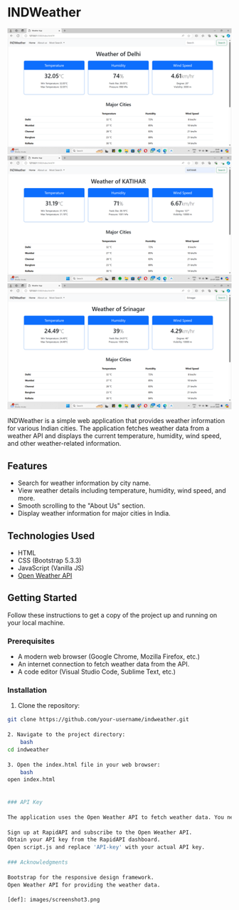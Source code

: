 # INDWeather

![screenshot](assets/Screenshot1.png)
![screenshot](assets/Screenshot2.png)
![screenshot](assets/Screenshot3.png)

INDWeather is a simple web application that provides weather information for various Indian cities. The application fetches weather data from a weather API and displays the current temperature, humidity, wind speed, and other weather-related information.

## Features

- Search for weather information by city name.
- View weather details including temperature, humidity, wind speed, and more.
- Smooth scrolling to the "About Us" section.
- Display weather information for major cities in India.

## Technologies Used

- HTML
- CSS (Bootstrap 5.3.3)
- JavaScript (Vanilla JS)
- [Open Weather API](https://rapidapi.com/open-weather-map/)

## Getting Started

Follow these instructions to get a copy of the project up and running on your local machine.

### Prerequisites

- A modern web browser (Google Chrome, Mozilla Firefox, etc.)
- An internet connection to fetch weather data from the API.
- A code editor (Visual Studio Code, Sublime Text, etc.)

### Installation

1. Clone the repository:

```bash
git clone https://github.com/your-username/indweather.git

2. Navigate to the project directory:
    bash
cd indweather

3. Open the index.html file in your web browser:
    bash
open index.html


### API Key

The application uses the Open Weather API to fetch weather data. You need to replace the placeholder API-key with your own API key.

Sign up at RapidAPI and subscribe to the Open Weather API.
Obtain your API key from the RapidAPI dashboard.
Open script.js and replace 'API-key' with your actual API key.

### Acknowledgments

Bootstrap for the responsive design framework.
Open Weather API for providing the weather data.

[def]: images/screenshot3.png
